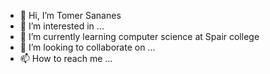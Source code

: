 - 👋 Hi, I’m Tomer Sananes
- 👀 I’m interested in ...
- 🌱 I’m currently learning computer science at Spair college
- 💞️ I’m looking to collaborate on ...
- 📫 How to reach me ...

<!---
TomerSananes/TomerSananes is a ✨ special ✨ repository because its `README.md` (this file) appears on your GitHub profile.
You can click the Preview link to take a look at your changes.
--->
